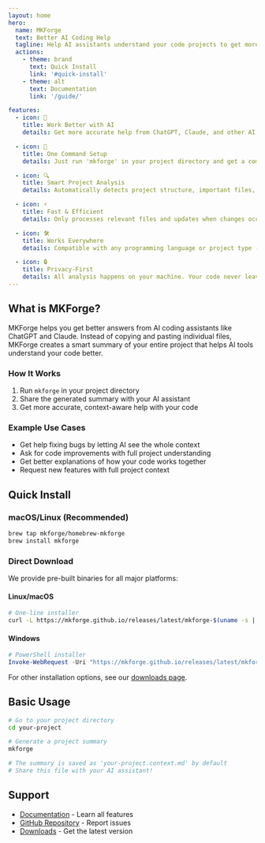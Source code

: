 ```yaml
---
layout: home
hero:
  name: MKForge
  text: Better AI Coding Help
  tagline: Help AI assistants understand your code projects to get more accurate, relevant answers
  actions:
    - theme: brand
      text: Quick Install
      link: '#quick-install'
    - theme: alt
      text: Documentation
      link: '/guide/'

features:
  - icon: 🤖
    title: Work Better with AI
    details: Get more accurate help from ChatGPT, Claude, and other AI assistants by letting them understand your entire project.

  - icon: 🎯
    title: One Command Setup
    details: Just run 'mkforge' in your project directory and get a complete project summary ready for AI tools.

  - icon: 🔍
    title: Smart Project Analysis
    details: Automatically detects project structure, important files, and ignores irrelevant content like build files and dependencies.

  - icon: ⚡
    title: Fast & Efficient
    details: Only processes relevant files and updates when changes occur, perfect for both small and large projects.

  - icon: 🛠️
    title: Works Everywhere
    details: Compatible with any programming language or project type - from web apps to data science projects.

  - icon: 🔒
    title: Privacy-First
    details: All analysis happens on your machine. Your code never leaves your computer.
---
```


## What is MKForge?

MKForge helps you get better answers from AI coding assistants like ChatGPT and Claude. Instead of copying and pasting individual files, MKForge creates a smart summary of your entire project that helps AI tools understand your code better.

### How It Works

1. Run `mkforge` in your project directory
2. Share the generated summary with your AI assistant
3. Get more accurate, context-aware help with your code

### Example Use Cases

- Get help fixing bugs by letting AI see the whole context
- Ask for code improvements with full project understanding
- Get better explanations of how your code works together
- Request new features with full project context

## Quick Install

### macOS/Linux (Recommended)
```bash
brew tap mkforge/homebrew-mkforge
brew install mkforge
```

### Direct Download

We provide pre-built binaries for all major platforms:

#### Linux/macOS
```bash
# One-line installer
curl -L https://mkforge.github.io/releases/latest/mkforge-$(uname -s | tr '[:upper:]' '[:lower:]')-$(uname -m | sed 's/x86_64/amd64/;s/aarch64/arm64/') -o mkforge && chmod +x mkforge && sudo mv mkforge /usr/local/bin/
```

#### Windows
```powershell
# PowerShell installer
Invoke-WebRequest -Uri "https://mkforge.github.io/releases/latest/mkforge-windows-amd64.exe" -OutFile "mkforge.exe"
```

For other installation options, see our [downloads page](/downloads).

## Basic Usage

```bash
# Go to your project directory
cd your-project

# Generate a project summary
mkforge

# The summary is saved as 'your-project.context.md' by default
# Share this file with your AI assistant!
```

## Support

- [Documentation](/guide/) - Learn all features
- [GitHub Repository](https://github.com/mkforge) - Report issues
- [Downloads](/downloads) - Get the latest version

<style>
:root {
  --vp-home-hero-name-color: transparent;
  --vp-home-hero-name-background: -webkit-linear-gradient(120deg, #0047ab 30%, #4169e1);
  --vp-c-brand: #0047ab;
  --vp-c-brand-dark: #003380;
}
</style>